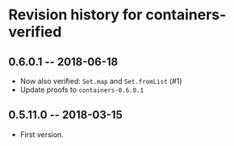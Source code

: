 # Revision history for containers-verified

## 0.6.0.1 -- 2018-06-18

* Now also verified: `Set.map` and `Set.fromList` (#1)
* Update proofs to `containers-0.6.0.1`

## 0.5.11.0 -- 2018-03-15

* First version.
